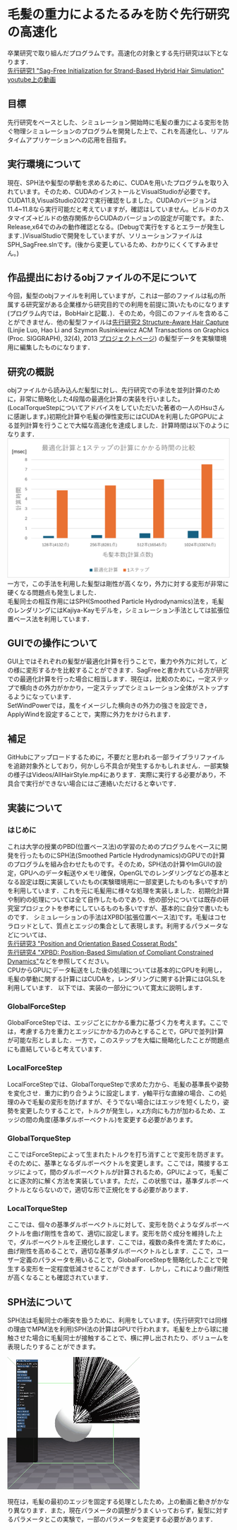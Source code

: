 # 毛髪の重力によるたるみを防ぐ先行研究の高速化
卒業研究で取り組んだプログラムです。高速化の対象とする先行研究は以下となります．  
[先行研究1 "Sag-Free Initialization for Strand-Based Hybrid Hair Simulation"](https://dl.acm.org/doi/10.1145/3592143)  
[youtube上の動画](https://www.youtube.com/watch?v=jF3CgUt3ekk)
## 目標
先行研究をベースとした、シミュレーション開始時に毛髪の重力による変形を防ぐ物理シミュレーションのプログラムを開発した上で、これを高速化し、リアルタイムアプリケーションへの応用を目指す。

## 実行環境について
現在、SPH法や髪型の挙動を求めるために、CUDAを用いたプログラムを取り入れています。そのため、CUDAのインストールとVisualStudioが必要です。CUDA11.8,VisualStudio2022で実行確認をしました。CUDAのバージョンは11.4~11.8なら実行可能だと考えていますが，確認はしていません。ビルドのカスタマイズ->ビルドの依存関係からCUDAのバージョンの設定が可能です。また、Release,x64でのみの動作確認となる。(Debugで実行をするとエラーが発生します．)VisualStudioで開発をしていますが、ソリューションファイルはSPH_SagFree.slnです。(後から変更しているため、わかりにくくてすみません。)

## 作品提出におけるobjファイルの不足について
今回，髪型のobjファイルを利用していますが，これは一部のファイルは私の所属する研究室がある企業様から研究目的での利用を前提に頂いたものになります(プログラム内では，BobHairと記載．)．そのため，今回このファイルを含めることができません．他の髪型ファイルは[先行研究2 Structure-Aware Hair Capture](https://gfx.cs.princeton.edu/pubs/Luo_2013_SHC/structure-hair.pdf)
(Linjie Luo, Hao Li and Szymon Rusinkiewicz
ACM Transactions on Graphics (Proc. SIGGRAPH), 32(4), 2013 [プロジェクトページ](http://gfx.cs.princeton.edu/proj/trimesh2/))
の髪型データを実験環境用に編集したものになります．

## 研究の概説
objファイルから読み込んだ髪型に対し、先行研究での手法を並列計算のために，非常に簡略化した4段階の最適化計算の実装を行いました。(LocalTorqueStepについてアドバイスをしていただいた著者の一人のHsuさんに感謝します。)初期化計算や毛髪の弾性変形にはCUDAを利用したGPGPUによる並列計算を行うことで大幅な高速化を達成しました．計算時間は以下のようになります．
![ComputationalTime](pictures/Graph.png)  
一方で，この手法を利用した髪型は剛性が高くなり，外力に対する変形が非常に硬くなる問題点も発生しました．  
毛髪同士の相互作用にはSPH(Smoothed Particle Hydrodynamics)法を，毛髪のレンダリングにはKajiya-Kayモデルを，シミュレーション手法としては拡張位置ベース法を利用しています．

## GUIでの操作について
GUI上ではそれぞれの髪型が最適化計算を行うことで，重力や外力に対して，どの様に変形するかを比較することができます．SagFreeと書かれている方が研究での最適化計算を行った場合に相当します．現在は，比較のために，一定ステップで横向きの外力がかかり，一定ステップでシミュレーション全体がストップするようになっています．  
SetWindPowerでは，風をイメージした横向きの外力の強さを設定でき，ApplyWindを設定することで，実際に外力をかけられます．

## 補足
GitHubにアップロードするために，不要だと思われる一部ライブラリファイルを追跡対象外としており，何かしら不具合が発生するかもしれません．一部実験の様子はVideos/AllHairStyle.mp4にあります．実際に実行する必要があり，不具合で実行ができない場合にはご連絡いただけると幸いです．

## 実装について

### はじめに
これは大学の授業のPBD(位置ベース法)の学習のためのプログラムをベースに開発を行ったものにSPH法(Smoothed Particle Hydrodynamics)のGPUでの計算のプログラムを組み合わせたものです。そのため，SPH法の計算やImGUIの設定，GPUへのデータ転送やメモリ確保，OpenGLでのレンダリングなどの基本となる設定は既に実装していたもの(実験環境用に一部変更したものも多いですが)を利用しています．これを元に毛髪用に様々な処理を実装しました．初期化計算や制約の処理については全て自作したものであり、他の部分については既存の研究室プロジェクトを参考にしているものも多いですが、基本的に自分で書いたものです．
シミュレーションの手法はXPBD(拡張位置ベース法)です。毛髪はコセラロッドとして、質点とエッジの集合として表現します。利用するパラメータなどについては、  
[先行研究3 "Position and Orientation Based Cosserat Rods"](https://diglib.eg.org/items/eb5dd4ac-529c-4d6b-86ab-454cec714272)  
[先行研究4 "XPBD: Position-Based Simulation of Compliant Constrained Dynamics"](https://matthias-research.github.io/pages/publications/XPBD.pdf)などを参照してください。  
CPUからGPUにデータ転送をした後の処理については基本的にGPUを利用し，毛髪の挙動に関する計算にはCUDAを，レンダリングに関する計算にはGLSLを利用しています．
以下では、実装の一部分について寛太に説明します．

### GlobalForceStep
GlobalForceStepでは、エッジごとにかかる重力に基づく力を考えます。ここでは，考慮する力を重力とエッジにかかる力のみとすることで，GPUで並列計算が可能な形としました．一方で，このステップを大幅に簡略化したことが問題点にも直結していると考えています．

### LocalForceStep
LocalForceStepでは、GlobalTorqueStepで求めた力から、毛髪の基準長や姿勢を変化させ．重力に釣り合うように設定します．y軸平行な直線の場合、この処理のみで毛髪の変形を防げますが、そうでない場合にはエッジを短くしたり，姿勢を変更したりすることで，トルクが発生し，x,z方向にも力が加わるため、エッジの間の角度(基準ダルボーベクトル)を変更する必要があります。
### GlobalTorqueStep
ここではForceStepによって生まれたトルクを打ち消すことで変形を防ぎます。そのために、基準となるダルボーベクトルを変更します。ここでは，隣接するエッジによって，間のダルボーベクトルが計算されるため，GPUによって，毛髪ごとに逐次的に解く方法を実装しています。ただ，この状態では，基準ダルボーベクトルとならないので，適切な形で正規化をする必要があります．
### LocalTorqueStep
ここでは、個々の基準ダルボーベクトルに対して、変形を防ぐようなダルボーベクトルを曲げ剛性を含めて、適切に設定します。変形を防ぐ成分を維持した上で，ダルボーベクトルを正規化します．ここでは，複数の条件を満たすために，曲げ剛性を高めることで，適切な基準ダルボーベクトルとします．ここで，ユーザー定義のパラメータを用いることで，GlobalForceStepを簡略化したことで発生する変形を一定程度低減させることができます．しかし，これにより曲げ剛性が高くなることも確認されています．

## SPH法について
SPH法は毛髪同士の衝突を扱うために、利用をしています。(先行研究1では同様の理由でMPM法を利用)SPH法の計算はGPUで行われます。毛髪を上から球に接触させた場合に毛髪同士が接触することで、横に押し出されたり、ボリュームを表現したりすることができます。

![git](./Videos/SPH_Simulation.gif)

現在は，毛髪の最初のエッジを固定する処理としたため，上の動画と動きがかなり異なります．また，現在パラメータの調整がうまくいっておらず，髪型に対するパラメータとこの実験で，一部のパラメータを変更する必要があります．

